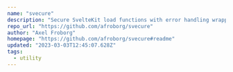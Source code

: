 ```yaml
---
name: "svecure"
description: "Secure SvelteKit load functions with error handling wrappers."
repo_url: "https://github.com/afroborg/svecure"
author: "Axel Froborg"
homepage: "https://github.com/afroborg/svecure#readme"
updated: "2023-03-03T12:45:07.628Z"
tags: 
  - utility
---
```

